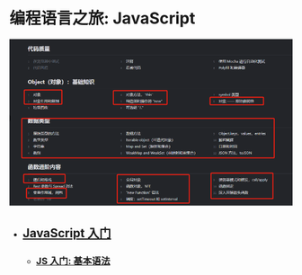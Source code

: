# 编程语言之旅: JavaScript

![](img.png)

- ## [JavaScript 入门](1_introduction/README.md)
    - ### [JS 入门: 基本语法](1_introduction/1_vocabulary/README.md)

